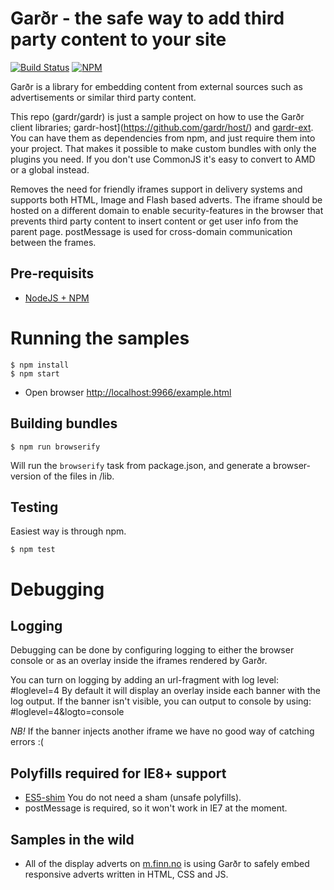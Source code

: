 # Garðr - the safe way to add third party content to your site

[![Build Status](https://api.travis-ci.org/gardr/gardr.png?branch=master)](https://travis-ci.org/gardr/gardr)
[![NPM](https://nodei.co/npm/gardr.png?stars=true&downloads=true)](https://npmjs.org/package/gardr)

Garðr is a library for embedding content from external sources such as advertisements or similar third party content.

This repo (gardr/gardr) is just a sample project on how to use the Garðr client libraries;
gardr-host](https://github.com/gardr/host/) and [gardr-ext](https://github.com/gardr/ext/). You can have them as
dependencies from npm, and just require them into your project. That makes it possible to make custom bundles with only
the plugins you need. If you don't use CommonJS it's easy to convert to AMD or a global instead.

Removes the need for friendly iframes support in delivery systems and supports both HTML, Image and Flash based adverts.
The iframe should be hosted on a different domain to enable security-features in the browser that prevents third party
content to insert content or get user info from the parent page. postMessage is used for cross-domain communication
between the frames.

## Pre-requisits
* [NodeJS + NPM](http://nodejs.org)

# Running the samples

	$ npm install
	$ npm start

* Open browser [http://localhost:9966/example.html](http://localhost:9966/example.html)

## Building bundles

	$ npm run browserify

Will run the `browserify` task from package.json, and generate a browser-version of the files in /lib.

## Testing
Easiest way is through npm.

	$ npm test

# Debugging

## Logging

Debugging can be done by configuring logging to either the browser console or as an overlay inside the iframes rendered
by Garðr.

You can turn on logging by adding an url-fragment with log level: #loglevel=4
By default it will display an overlay inside each banner with the log output. If the banner isn't visible, you can
output to console by using: #loglevel=4&logto=console

*NB!* If the banner injects another iframe we have no good way of catching errors :(


## Polyfills required for IE8+ support

* [ES5-shim](https://npmjs.org/package/es5-shim) You do not need a sham (unsafe polyfills).
* postMessage is required, so it won't work in IE7 at the moment.

## Samples in the wild

* All of the display adverts on [m.finn.no](http://m.finn.no/) is using Garðr to safely embed responsive adverts written
in HTML, CSS and JS.
